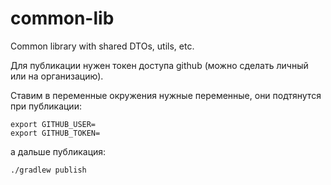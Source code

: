 # common-lib
Common library with shared DTOs, utils, etc.

Для публикации нужен токен доступа github (можно сделать личный или на организацию).

Cтавим в переменные окружения нужные переменные, они подтянутся при публикации:
```shell
export GITHUB_USER=
export GITHUB_TOKEN=
```
а дальше публикация:

```shell
./gradlew publish
```
